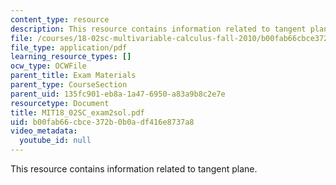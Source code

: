 ```yaml
---
content_type: resource
description: This resource contains information related to tangent plane.
file: /courses/18-02sc-multivariable-calculus-fall-2010/b00fab66cbce372b0b0adf416e8737a8_MIT18_02SC_exam2sol.pdf
file_type: application/pdf
learning_resource_types: []
ocw_type: OCWFile
parent_title: Exam Materials
parent_type: CourseSection
parent_uid: 135fc901-eb8a-1a47-6950-a83a9b8c2e7e
resourcetype: Document
title: MIT18_02SC_exam2sol.pdf
uid: b00fab66-cbce-372b-0b0a-df416e8737a8
video_metadata:
  youtube_id: null
---
```

This resource contains information related to tangent plane.

